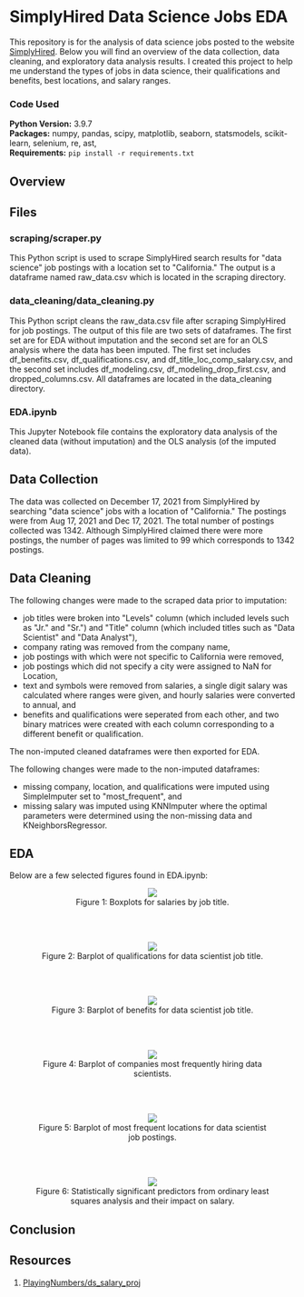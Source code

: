 # SimplyHired Data Science Jobs EDA

This repository is for the analysis of data science jobs posted to the website [SimplyHired](https://www.simplyhired.com/). Below you will find an overview of the data collection, data cleaning, and exploratory data analysis results. I created this project to help me understand the types of jobs in data science, their qualifications and benefits, best locations, and salary ranges.

### Code Used 

**Python Version:** 3.9.7 <br />
**Packages:** numpy, pandas, scipy, matplotlib, seaborn, statsmodels, scikit-learn, selenium, re, ast, <br />
**Requirements:**  ```pip install -r requirements.txt```  

## Overview

## Files

### scraping/scraper.py

This Python script is used to scrape SimplyHired search results for "data science" job postings with a location set to "California." The output is a dataframe named raw_data.csv which is located in the scraping directory.

### data_cleaning/data_cleaning.py

This Python script cleans the raw_data.csv file after scraping SimplyHired for job postings. The output of this file are two sets of dataframes. The first set are for EDA without imputation and the second set are for an OLS analysis where the data has been imputed. The first set includes df_benefits.csv, df_qualifications.csv, and df_title_loc_comp_salary.csv, and the second set includes df_modeling.csv, df_modeling_drop_first.csv, and dropped_columns.csv. All dataframes are located in the data_cleaning directory.

### EDA.ipynb

This Jupyter Notebook file contains the exploratory data analysis of the cleaned data (without imputation) and the OLS analysis (of the imputed data).

## Data Collection

The data was collected on December 17, 2021 from SimplyHired by searching "data science" jobs with a location of "California." The postings were from Aug 17, 2021 and Dec 17, 2021. The total number of postings collected was 1342. Although SimplyHired claimed there were more postings, the number of pages was limited to 99 which corresponds to 1342 postings.

## Data Cleaning

The following changes were made to the scraped data prior to imputation:
* job titles were broken into "Levels" column (which included levels such as "Jr." and "Sr.") and "Title" column (which included titles such as "Data Scientist" and "Data Analyst"),
* company rating was removed from the company name,
* job postings with which were not specific to California were removed,
* job postings which did not specify a city were assigned to NaN for Location,
* text and symbols were removed from salaries, a single digit salary was calculated where ranges were given, and hourly salaries were converted to annual, and
* benefits and qualifications were seperated from each other, and two binary matrices were created with each column corresponding to a different benefit or qualification.

The non-imputed cleaned dataframes were then exported for EDA.

The following changes were made to the non-imputed dataframes:
* missing company, location, and qualifications were imputed using SimpleImputer set to "most_frequent", and
* missing salary was imputed using KNNImputer where the optimal parameters were determined using the non-missing data and KNeighborsRegressor.

## EDA

Below are a few selected figures found in EDA.ipynb:

<div align="center">
<figure>
<img src="images/salaries-by-titles.jpg"><br/>
  <figcaption>Figure 1: Boxplots for salaries by job title.</figcaption>
</figure>
</div>

</br>
</br>
  
<div align="center">
<figure>
<img src="images/qualifications-data-scientist.jpg"><br/>
  <figcaption>Figure 2: Barplot of qualifications for data scientist job title.</figcaption>
</figure>
</div>

</br>
</br>

<div align="center">
<figure>
<img src="images/benefits-data-scientist.jpg"><br/>
  <figcaption>Figure 3: Barplot of benefits for data scientist job title.</figcaption>
</figure>
</div>

</br>
</br>

<div align="center">
<figure>
<img src="images/companies-data-scientist.jpg"><br/>
  <figcaption>Figure 4: Barplot of companies most frequently hiring data scientists.</figcaption>
</figure>
</div>

</br>
</br>

<div align="center">
<figure>
<img src="images/locations-data-scientist.jpg"><br/>
  <figcaption>Figure 5: Barplot of most frequent locations for data scientist job postings.</figcaption>
</figure>
</div>

</br>
</br>

<div align="center">
<figure>
<img src="images/salary-diff.jpg"><br/>
  <figcaption>Figure 6: Statistically significant predictors from ordinary least squares analysis and their impact on salary.</figcaption>
</figure>
</div>

## Conclusion

## Resources

1. [PlayingNumbers/ds_salary_proj](https://github.com/PlayingNumbers/ds_salary_proj)
